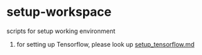 # setup-workspace
scripts for setup working environment

1. for setting up Tensorflow, please look up [setup_tensorflow.md](https://github.com/newwhitecheng/setup-workspace/blob/master/setup_tensorflow.md)
